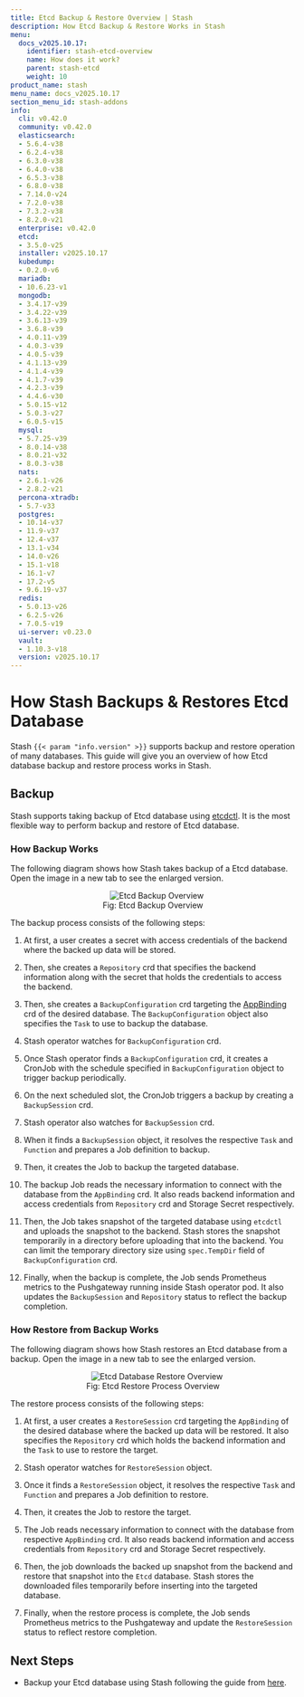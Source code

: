 ```yaml
---
title: Etcd Backup & Restore Overview | Stash
description: How Etcd Backup & Restore Works in Stash
menu:
  docs_v2025.10.17:
    identifier: stash-etcd-overview
    name: How does it work?
    parent: stash-etcd
    weight: 10
product_name: stash
menu_name: docs_v2025.10.17
section_menu_id: stash-addons
info:
  cli: v0.42.0
  community: v0.42.0
  elasticsearch:
  - 5.6.4-v38
  - 6.2.4-v38
  - 6.3.0-v38
  - 6.4.0-v38
  - 6.5.3-v38
  - 6.8.0-v38
  - 7.14.0-v24
  - 7.2.0-v38
  - 7.3.2-v38
  - 8.2.0-v21
  enterprise: v0.42.0
  etcd:
  - 3.5.0-v25
  installer: v2025.10.17
  kubedump:
  - 0.2.0-v6
  mariadb:
  - 10.6.23-v1
  mongodb:
  - 3.4.17-v39
  - 3.4.22-v39
  - 3.6.13-v39
  - 3.6.8-v39
  - 4.0.11-v39
  - 4.0.3-v39
  - 4.0.5-v39
  - 4.1.13-v39
  - 4.1.4-v39
  - 4.1.7-v39
  - 4.2.3-v39
  - 4.4.6-v30
  - 5.0.15-v12
  - 5.0.3-v27
  - 6.0.5-v15
  mysql:
  - 5.7.25-v39
  - 8.0.14-v38
  - 8.0.21-v32
  - 8.0.3-v38
  nats:
  - 2.6.1-v26
  - 2.8.2-v21
  percona-xtradb:
  - 5.7-v33
  postgres:
  - 10.14-v37
  - 11.9-v37
  - 12.4-v37
  - 13.1-v34
  - 14.0-v26
  - 15.1-v18
  - 16.1-v7
  - 17.2-v5
  - 9.6.19-v37
  redis:
  - 5.0.13-v26
  - 6.2.5-v26
  - 7.0.5-v19
  ui-server: v0.23.0
  vault:
  - 1.10.3-v18
  version: v2025.10.17
---
```


# How Stash Backups & Restores Etcd Database

Stash `{{< param "info.version" >}}` supports backup and restore operation of many databases. This guide will give you an overview of how Etcd database backup and restore process works in Stash.

## Backup

Stash supports taking backup of Etcd database using [etcdctl](https://github.com/etcd-io/etcd/tree/main/etcdctl). It is the most flexible way to perform backup and restore of Etcd database.

### How Backup Works

The following diagram shows how Stash takes backup of a Etcd database. Open the image in a new tab to see the enlarged version.

<figure align="center">
  <img alt="Etcd Backup Overview" src="/docs/v2025.10.17/addons/etcd/overview/images/etcd-backup.svg">
  <figcaption align="center">Fig: Etcd Backup Overview</figcaption>
</figure>

The backup process consists of the following steps:

1. At first, a user creates a secret with access credentials of the backend where the backed up data will be stored.

2. Then, she creates a `Repository` crd that specifies the backend information along with the secret that holds the credentials to access the backend.

3. Then, she creates a `BackupConfiguration` crd targeting the [AppBinding](/docs/v2025.10.17/concepts/crds/appbinding/) crd of the desired database. The `BackupConfiguration` object also specifies the `Task` to use to backup the database.

4. Stash operator watches for `BackupConfiguration` crd.

5. Once Stash operator finds a `BackupConfiguration` crd, it creates a CronJob with the schedule specified in `BackupConfiguration` object to trigger backup periodically.

6. On the next scheduled slot, the CronJob triggers a backup by creating a `BackupSession` crd.

7. Stash operator also watches for `BackupSession` crd.

8. When it finds a `BackupSession` object, it resolves the respective `Task` and `Function` and prepares a Job definition to backup.

9. Then, it creates the Job to backup the targeted database.

10. The backup Job reads the necessary information to connect with the database from the `AppBinding` crd. It also reads backend information and access credentials from `Repository` crd and Storage Secret respectively.

11. Then, the Job takes snapshot of the targeted database using `etcdctl` and uploads the snapshot to the backend. Stash stores the snapshot temporarily in a directory before uploading that into the backend. You can limit the temporary directory size using `spec.TempDir` field of `BackupConfiguration` crd.

12. Finally, when the backup is complete, the Job sends Prometheus metrics to the Pushgateway running inside Stash operator pod. It also updates the `BackupSession` and `Repository` status to reflect the backup completion.

### How Restore from Backup Works

The following diagram shows how Stash restores an Etcd database from a backup. Open the image in a new tab to see the enlarged version.

<figure align="center">
  <img alt="Etcd Database Restore Overview" src="/docs/v2025.10.17/addons/etcd/overview/images/etcd-restore.svg">
  <figcaption align="center">Fig: Etcd Restore Process Overview</figcaption>
</figure>

The restore process consists of the following steps:

1. At first, a user creates a `RestoreSession` crd targeting the `AppBinding` of the desired database where the backed up data will be restored. It also specifies the `Repository` crd which holds the backend information and the `Task` to use to restore the target.

2. Stash operator watches for `RestoreSession` object.

3. Once it finds a `RestoreSession` object, it resolves the respective `Task` and `Function` and prepares a Job definition to restore.

4. Then, it creates the Job to restore the target.

5. The Job reads necessary information to connect with the database from respective `AppBinding` crd. It also reads backend information and access credentials from `Repository` crd and Storage Secret respectively.

6. Then, the job downloads the backed up snapshot from the backend and restore that snapshot into the `Etcd` database. Stash stores the downloaded files temporarily before inserting into the targeted database.

7. Finally, when the restore process is complete, the Job sends Prometheus metrics to the Pushgateway and update the `RestoreSession` status to reflect restore completion.

## Next Steps

- Backup your Etcd database using Stash following the guide from [here](/docs/v2025.10.17/addons/etcd/basic-auth/).

